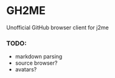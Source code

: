 # GH2ME
Unofficial GitHub browser client for j2me

### TODO:
- markdown parsing
- source browser?
- avatars?
